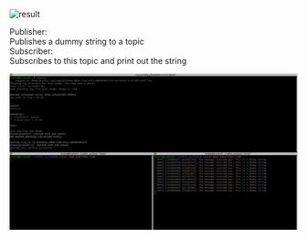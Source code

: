 ![result](https://user-images.githubusercontent.com/109758341/182013142-86484a99-fc1a-4656-a770-25fbc1f6e0c7.gif)
  
    
      
        
Publisher:  
Publishes a dummy string to a topic  
Subscriber:  
Subscribes to this topic and print out the string  

<img src="https://raw.githubusercontent.com/bratin03/ROS-Publisher-Subscriber/develop/Result/Screenshot%20from%202022-07-27%2002-39-57.png" alt="ROS PUBLISHER & SUBSCRIBER">
